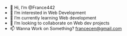 - 👋 Hi, I’m @France442
- 👀 I’m interested in Web Development
- 🌱 I’m currently learning Web development
- 💞️ I’m looking to collaborate on Web dev projects
- 📫 Wanna Work on Something? francecen@gmail.com

<!---
France442/France442 is a ✨ special ✨ repository because its `README.md` (this file) appears on your GitHub profile.
You can click the Preview link to take a look at your changes.
--->
